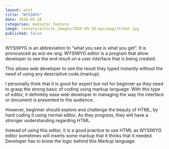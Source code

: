 ```yaml
---
layout: post
title: "WYSIWYG"
date: 2016-05-18
categories: mediator feature
image: /assets/article_images/2016-05-18-wysiwyg/street.jpg
published: false
---
```

WYSIWYG is an abbreviation to “what you see is what you get”. It is pronounced as wiz-ee-wig. WYSIWYG editor is a program that allow developer to see the end result on a user interface that is being created.

This allows web developer to see the result they typed instantly without the need of using any descriptive code.(markup).

I personally think that it is good for expert but not for beginner as they need to grasp the strong basic of coding using markup language. With this type of editor, it definitely ease web developer in managing the way the interface or document is presented to the audience.

However, beginner should explore and challenge the beauty of HTML, by hard coding it using normal editor. As they progress, they will have a stronger understanding regarding HTML.

Instead of using this editor, it is a good practice to use HTML as WYSIWYG editor sometimes will inserts some markup that it thinks that it needed. Developer has to know the logic behind this Markup language.
